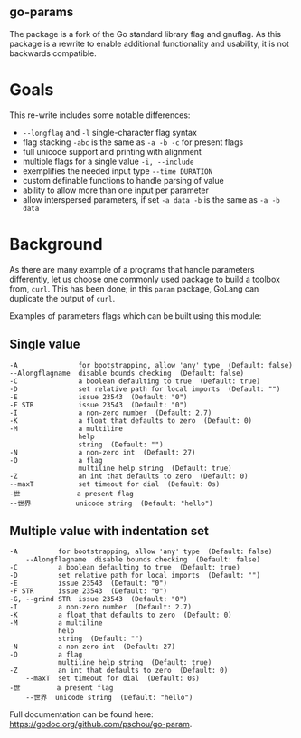 go-params
-----

The package is a fork of the Go standard library flag and gnuflag.  As this
package is a rewrite to enable additional functionality and usability, it is
not backwards compatible.

# Goals

This re-write includes some notable differences:

- `--longflag` and `-l` single-character flag syntax
- flag stacking `-abc` is the same as `-a -b -c` for present flags
- full unicode support and printing with alignment
- multiple flags for a single value `-i, --include`
- exemplifies the needed input type `--time DURATION`
- custom definable functions to handle parsing of value
- ability to allow more than one input per parameter
- allow interspersed parameters, if set `-a data -b` is the same as `-a -b data`

# Background

As there are many example of a programs that handle parameters differently, let us choose one commonly used
package to build a toolbox from, `curl`.  This has been done; in this `param` package, GoLang can duplicate
the output of `curl`.

Examples of parameters flags which can be built using this module:
## Single value
```
-A               for bootstrapping, allow 'any' type  (Default: false)
--Alongflagname  disable bounds checking  (Default: false)
-C               a boolean defaulting to true  (Default: true)
-D               set relative path for local imports  (Default: "")
-E               issue 23543  (Default: "0")
-F STR           issue 23543  (Default: "0")
-I               a non-zero number  (Default: 2.7)
-K               a float that defaults to zero  (Default: 0)
-M               a multiline
                 help
                 string  (Default: "")
-N               a non-zero int  (Default: 27)
-O               a flag
                 multiline help string  (Default: true)
-Z               an int that defaults to zero  (Default: 0)
--maxT           set timeout for dial  (Default: 0s)
-世              a present flag
--世界           unicode string  (Default: "hello")
```

## Multiple value with indentation set
```
-A          for bootstrapping, allow 'any' type  (Default: false)
    --Alongflagname  disable bounds checking  (Default: false)
-C          a boolean defaulting to true  (Default: true)
-D          set relative path for local imports  (Default: "")
-E          issue 23543  (Default: "0")
-F STR      issue 23543  (Default: "0")
-G, --grind STR  issue 23543  (Default: "0")
-I          a non-zero number  (Default: 2.7)
-K          a float that defaults to zero  (Default: 0)
-M          a multiline
            help
            string  (Default: "")
-N          a non-zero int  (Default: 27)
-O          a flag
            multiline help string  (Default: true)
-Z          an int that defaults to zero  (Default: 0)
    --maxT  set timeout for dial  (Default: 0s)
-世         a present flag
    --世界  unicode string  (Default: "hello")
```

Full documentation can be found here: https://godoc.org/github.com/pschou/go-param.

